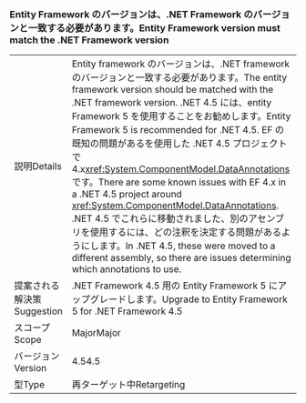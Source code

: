 ### <a name="entity-framework-version-must-match-the-net-framework-version"></a><span data-ttu-id="690fd-101">Entity Framework のバージョンは、.NET Framework のバージョンと一致する必要があります。</span><span class="sxs-lookup"><span data-stu-id="690fd-101">Entity Framework version must match the .NET Framework version</span></span>

|   |   |
|---|---|
|<span data-ttu-id="690fd-102">説明</span><span class="sxs-lookup"><span data-stu-id="690fd-102">Details</span></span>|<span data-ttu-id="690fd-103">Entity framework のバージョンは、.NET framework のバージョンと一致する必要があります。</span><span class="sxs-lookup"><span data-stu-id="690fd-103">The entity framework version should be matched with the .NET framework version.</span></span> <span data-ttu-id="690fd-104">.NET 4.5 には、entity Framework 5 を使用することをお勧めします。</span><span class="sxs-lookup"><span data-stu-id="690fd-104">Entity Framework 5 is recommended for .NET 4.5.</span></span> <span data-ttu-id="690fd-105">EF の既知の問題があるを使用した .NET 4.5 プロジェクトで 4.x<xref:System.ComponentModel.DataAnnotations>です。</span><span class="sxs-lookup"><span data-stu-id="690fd-105">There are some known issues with EF 4.x in a .NET 4.5 project around <xref:System.ComponentModel.DataAnnotations>.</span></span> <span data-ttu-id="690fd-106">.NET 4.5 でこれらに移動されました、別のアセンブリを使用するには、どの注釈を決定する問題があるようにします。</span><span class="sxs-lookup"><span data-stu-id="690fd-106">In .NET 4.5, these were moved to a different assembly, so there are issues determining which annotations to use.</span></span>|
|<span data-ttu-id="690fd-107">提案される解決策</span><span class="sxs-lookup"><span data-stu-id="690fd-107">Suggestion</span></span>|<span data-ttu-id="690fd-108">.NET Framework 4.5 用の Entity Framework 5 にアップグレードします。</span><span class="sxs-lookup"><span data-stu-id="690fd-108">Upgrade to Entity Framework 5 for .NET Framework 4.5</span></span>|
|<span data-ttu-id="690fd-109">スコープ</span><span class="sxs-lookup"><span data-stu-id="690fd-109">Scope</span></span>|<span data-ttu-id="690fd-110">Major</span><span class="sxs-lookup"><span data-stu-id="690fd-110">Major</span></span>|
|<span data-ttu-id="690fd-111">バージョン</span><span class="sxs-lookup"><span data-stu-id="690fd-111">Version</span></span>|<span data-ttu-id="690fd-112">4.5</span><span class="sxs-lookup"><span data-stu-id="690fd-112">4.5</span></span>|
|<span data-ttu-id="690fd-113">型</span><span class="sxs-lookup"><span data-stu-id="690fd-113">Type</span></span>|<span data-ttu-id="690fd-114">再ターゲット中</span><span class="sxs-lookup"><span data-stu-id="690fd-114">Retargeting</span></span>|

